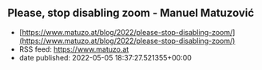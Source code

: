 ## Please, stop disabling zoom - Manuel Matuzović
 - [https://www.matuzo.at/blog/2022/please-stop-disabling-zoom/](https://www.matuzo.at/blog/2022/please-stop-disabling-zoom/)
 - RSS feed: https://www.matuzo.at
 - date published: 2022-05-05 18:37:27.521355+00:00



